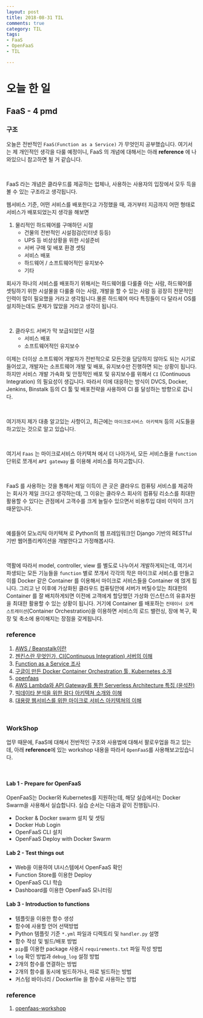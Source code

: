 ```yaml
---
layout: post
title: 2018-08-31 TIL
comments: true
category: TIL
tags:
- FaaS
- OpenFaaS
- TIL

---
```




# 오늘 한 일



## FaaS - 4 pmd

### 구조

오늘은 전반적인 `FaaS(Function as a Service)` 가 무엇인지 공부했습니다. 여기서는 제 개인적인 생각을 다룰 예정이니, FaaS 의 개념에 대해서는 아래 **reference** 에 나와있으니 참고하면 될 거 같습니다.

<br/>

FaaS 라는 개념은 클라우드를 제공하는 업체나, 사용하는 사용자의 입장에서 모두 득을 볼 수 있는 구조라고 생각됩니다.



웹서비스 기준, 어떤 서비스를 배포한다고 가정했을 때, 과거부터 지금까지 어떤 형태로 서비스가 배포되었는지 생각을 해보면



1. 물리적인 하드웨어를 구매하던 시절
   - 건물의 전반적인 시설점검(인터넷 등등)
   - UPS 등 비상상황을 위한 시설준비
   - 서버 구매 및 배포 환경 셋팅
   - 서비스 배포
   - 하드웨어 / 소프트웨어적인 유지보수
   - 기타

회사가 하나의 서비스를 배포하기 위해서는 하드웨어를 다룰줄 아는 사람, 하드웨어를 셋팅하기 위한 시설물을 다룰줄 아는 사람, 개발을 할 수 있는 사람 등 굉장히 전문적인 인력이 많이 필요했을 거라고 생각됩니다.몰론 하드웨어 마다 특징들이 다 달라서 OS를 설치하는데도 문제가 많았을 거라고 생각이 됩니다.

<br/>

2. 클라우드 서버가 막 보급되었던 시절
   - 서비스 배포
   - 소프트웨어적인 유지보수

이제는 더이상 소프트웨어 개발자가 전반적으로 모든것을 담당하지 않아도 되는 시기로 들어섰고, 개발자는 소프트웨어 개발 및 배포, 유지보수만 진행하면 되는 상황이 됩니다. 하지만 서비스 개발 가속화 및 안정적인 배포 및 유지보수를 위해서 `CI` (Continuous Integration) 의 필요성이 생깁니다. 따라서 이에 대응하는 방식이 DVCS,  Docker, Jenkins, Binstalk 등의 CI 툴 및 배포전략을 사용하여 CI 를 달성하는 방향으로 갑니다.

<br/>

여기까지 제가 대충 알고있는 사항이고, 최근에는 `마이크로서비스 아키텍쳐` 등의 시도들을 하고있는 것으로 알고 있습니다.

<br/>

여기서 `Faas` 는 마이크로서비스 아키텍쳐 에서 더 나아가서, 모든 서비스들을 `function` 단위로 쪼개서 `API gateway` 를 이용해 서비스를 하자고합니다.

<br/>

FaaS 를 사용하는 것을 통해서 제일 이득이 큰 곳은 클라우드 컴퓨팅 서비스를 제공하는 회사가 제일 크다고 생각하는데, 그 이유는 클라우스 회사의 컴퓨팅 리소스를 최대한 활용할 수 있다는 관점에서 고객수를 크게 늘릴수 있으면서 비용투입 대비 이익이 크기 때문입니다. 

<br/>

예를들어 모노리틱 아키텍쳐 로 Python의 웹 프레임워크인 Django 기반의 RESTful 기반 웹어플리케이션을 개발한다고 가정해봅시다.

<br/>

역활에 따라서  model, controller, view 를 별도로 나누어서 개발하게되는데, 여기서 파생되는 모든 기능들을 `function` 별로 쪼개서 각각의 작은 마이크로 서비스를 만들고 이를 Docker 같은 Container 를 이용해서 마이크로 서비스들을 Container 에 얹게 됩니다. 그리고 난 이후에 가상화된 클라우드 컴퓨팅안에 서버가 버틸수있는 최대한의 Container 를 잘 배치하게되면 이전에 고객에게 할당했던 가상화 인스턴스의 유휴자원을 최대한 활용할 수 있는 상황이 됩니다.  거기에 Container 를 배포하는 `컨테이너 오케스트레이션`(Container Orchestration)을 이용하면 서비스의   로드 밸런싱, 장애 복구, 확장 및 축소에 용이해지는 장점을 갖게됩니다.



### reference

1. [AWS / Beanstalk이란](http://americanopeople.tistory.com/97)
2. [젠킨스란 무엇인가, CI(Continuous Integration) 서버의 이해](http://www.itworld.co.kr/news/107527)
3. [Function as a Service 조사](https://www.tigiminsight.com/faas_lambda/)
4. [구글이 만든 Docker Container Orchestration 툴, Kubernetes 소개](https://www.popit.kr/kubernetes-introduction/)
5. [openfaas](https://github.com/openfaas/faas)
6. [AWS Lambda와 API Gateway를 통한 Serverless Architecture 특집 (윤석찬)](https://www.slideshare.net/awskorea/serverless-architecture-lambda-api-gateway)
7. [빅데이타 분석을 위한 람다 아키텍쳐 소개와 이해](http://bcho.tistory.com/984)
8. [대용량 웹서비스를 위한 마이크로 서비스 아키텍쳐의 이해](http://bcho.tistory.com/948)

<br/>

### WorkShop

업무 때문에, FaaS에 대해서 전반적인 구조와 사용법에 대해서 팔로우업을 하고 있는데, 아래 **reference**에 있는 workshop 내용을 따라서 `OpenFaaS`를 사용해보고있습니다.

<br/>

#### Lab 1 - Prepare for OpenFaaS

OpenFaaS는 Docker와 Kubernetes를 지원하는데, 해당 실습에서는 Docker Swarm을 사용해서 실습합니다. 실습 순서는 다음과 같이 진행됩니다.



- Docker & Docker swarm 설치 및 셋팅
- Docker Hub Login
- OpenFaaS CLI 설치
- OpenFaaS Deploy with Docker Swarm



#### Lab 2 - Test things out



- Web을 이용하여 UI시스템에서 OpenFaaS 확인
- Function Store를 이용한 Deploy
- OpenFaaS CLI 학습
- Dashboard를 이용한 OpenFaaS 모니터링



#### Lab 3 - Introduction to functions



- 템플릿을 이용한 함수 생성
- 함수에 사용할 언어 선택방법
- Python 템플릿 기준 `*.yml` 파일과 디렉토리 및 `handler.py` 설명
- 함수 작성 및 빌드/배포 방법
- `pip`를 이용한 package 사용시 `requirements.txt` 파일 작성 방법
- `log` 확인 방법과 `debug_log` 설정 방법
- 2개의 함수를 연결하는 방법
- 2개의 함수를 동시에 빌드하거나, 따로 빌드하는 방법
- 커스텀 바이너리 / Dockerfile 을 함수로 사용하는 방법



### reference

1. [openfaas-workshop](https://github.com/openfaas/workshop)